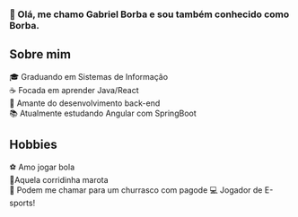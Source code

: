 ### 👋 Olá, me chamo Gabriel Borba e sou também conhecido como Borba.

## Sobre mim
🎓 Graduando em Sistemas de Informação  
☕ Focada em aprender Java/React  
📲 Amante do desenvolvimento back-end <br>
📚 Atualmente estudando Angular com SpringBoot

## Hobbies
⚽ Amo jogar bola <br>
🏃‍Aquela corridinha marota <br>
🍻 Podem me chamar para um churrasco com pagode
💻 Jogador de E-sports!
  


<!--
**GabrielBorba2019/GabrielBorba2019** is a ✨ _special_ ✨ repository because its `README.md` (this file) appears on your GitHub profile.

Here are some ideas to get you started:

- 🔭 I’m currently working on ...
- 🌱 I’m currently learning ...
- 👯 I’m looking to collaborate on ...
- 🤔 I’m looking for help with ...
- 💬 Ask me about ...
- 📫 How to reach me: ...
- 😄 Pronouns: ...
- ⚡ Fun fact: ...
-->
